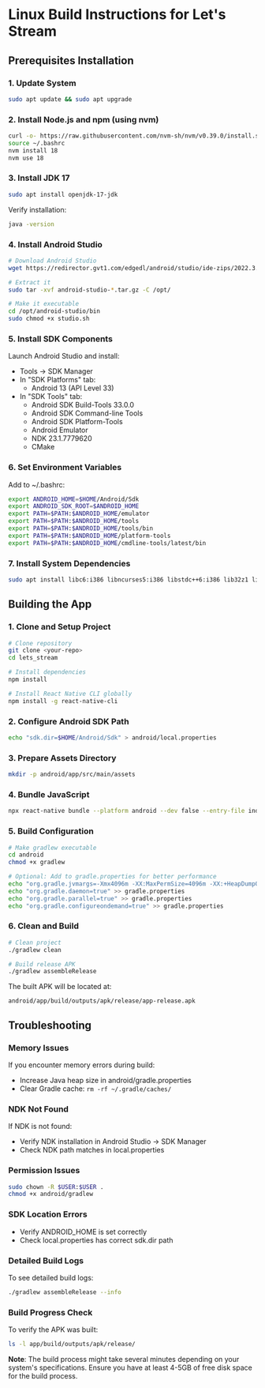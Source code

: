 # Linux Build Instructions for Let's Stream

## Prerequisites Installation

### 1. Update System

```bash
sudo apt update && sudo apt upgrade
```

### 2. Install Node.js and npm (using nvm)
```bash
curl -o- https://raw.githubusercontent.com/nvm-sh/nvm/v0.39.0/install.sh | bash
source ~/.bashrc
nvm install 18
nvm use 18
```

### 3. Install JDK 17
```bash
sudo apt install openjdk-17-jdk
```
Verify installation:
```bash
java -version
```

### 4. Install Android Studio
```bash
# Download Android Studio
wget https://redirector.gvt1.com/edgedl/android/studio/ide-zips/2022.3.1.20/android-studio-2022.3.1.20-linux.tar.gz

# Extract it
sudo tar -xvf android-studio-*.tar.gz -C /opt/

# Make it executable
cd /opt/android-studio/bin
sudo chmod +x studio.sh
```

### 5. Install SDK Components
Launch Android Studio and install:
- Tools → SDK Manager
- In "SDK Platforms" tab:
  - Android 13 (API Level 33)
- In "SDK Tools" tab:
  - Android SDK Build-Tools 33.0.0
  - Android SDK Command-line Tools
  - Android SDK Platform-Tools
  - Android Emulator
  - NDK 23.1.7779620
  - CMake

### 6. Set Environment Variables
Add to ~/.bashrc:
```bash
export ANDROID_HOME=$HOME/Android/Sdk
export ANDROID_SDK_ROOT=$ANDROID_HOME
export PATH=$PATH:$ANDROID_HOME/emulator
export PATH=$PATH:$ANDROID_HOME/tools
export PATH=$PATH:$ANDROID_HOME/tools/bin
export PATH=$PATH:$ANDROID_HOME/platform-tools
export PATH=$PATH:$ANDROID_HOME/cmdline-tools/latest/bin
```

### 7. Install System Dependencies
```bash
sudo apt install libc6:i386 libncurses5:i386 libstdc++6:i386 lib32z1 libbz2-1.0:i386
```

## Building the App

### 1. Clone and Setup Project
```bash
# Clone repository
git clone <your-repo>
cd lets_stream

# Install dependencies
npm install

# Install React Native CLI globally
npm install -g react-native-cli
```

### 2. Configure Android SDK Path
```bash
echo "sdk.dir=$HOME/Android/Sdk" > android/local.properties
```

### 3. Prepare Assets Directory
```bash
mkdir -p android/app/src/main/assets
```

### 4. Bundle JavaScript
```bash
npx react-native bundle --platform android --dev false --entry-file index.ts --bundle-output android/app/src/main/assets/index.android.bundle --assets-dest android/app/src/main/res/
```

### 5. Build Configuration
```bash
# Make gradlew executable
cd android
chmod +x gradlew

# Optional: Add to gradle.properties for better performance
echo "org.gradle.jvmargs=-Xmx4096m -XX:MaxPermSize=4096m -XX:+HeapDumpOnOutOfMemoryError" >> gradle.properties
echo "org.gradle.daemon=true" >> gradle.properties
echo "org.gradle.parallel=true" >> gradle.properties
echo "org.gradle.configureondemand=true" >> gradle.properties
```

### 6. Clean and Build
```bash
# Clean project
./gradlew clean

# Build release APK
./gradlew assembleRelease
```

The built APK will be located at:
```
android/app/build/outputs/apk/release/app-release.apk
```

## Troubleshooting

### Memory Issues
If you encounter memory errors during build:
- Increase Java heap size in android/gradle.properties
- Clear Gradle cache: `rm -rf ~/.gradle/caches/`

### NDK Not Found
If NDK is not found:
- Verify NDK installation in Android Studio → SDK Manager
- Check NDK path matches in local.properties

### Permission Issues
```bash
sudo chown -R $USER:$USER .
chmod +x android/gradlew
```

### SDK Location Errors
- Verify ANDROID_HOME is set correctly
- Check local.properties has correct sdk.dir path

### Detailed Build Logs
To see detailed build logs:
```bash
./gradlew assembleRelease --info
```

### Build Progress Check
To verify the APK was built:
```bash
ls -l app/build/outputs/apk/release/
```

**Note**: The build process might take several minutes depending on your system's specifications. Ensure you have at least 4-5GB of free disk space for the build process.
